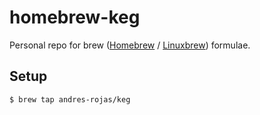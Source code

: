 # homebrew-keg
Personal repo for brew ([Homebrew](https://brew.sh) / [Linuxbrew](https://linuxbrew.sh)) formulae.

## Setup

```bash
$ brew tap andres-rojas/keg
```
